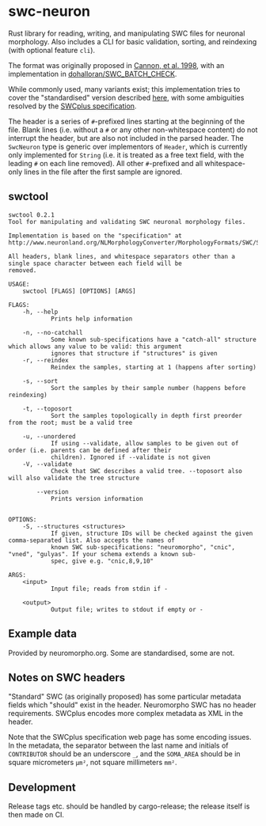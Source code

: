 # swc-neuron

Rust library for reading, writing, and manipulating SWC files for neuronal morphology.
Also includes a CLI for basic validation, sorting, and reindexing (with optional feature `cli`).

The format was originally proposed in [Cannon, et al. 1998](http://dx.doi.org/10.1016/S0165-0270(98)00091-0),
with an implementation in [dohalloran/SWC_BATCH_CHECK](https://github.com/dohalloran/SWC_BATCH_CHECK).

While commonly used, many variants exist; this implementation tries to cover the "standardised" version described
[here](http://www.neuronland.org/NLMorphologyConverter/MorphologyFormats/SWC/Spec.html),
with some ambiguities resolved by the [SWCplus specification](https://neuroinformatics.nl/swcPlus/).

The header is a series of `#`-prefixed lines starting at the beginning of the file.
Blank lines (i.e. without a `#` or any other non-whitespace content) do not interrupt the header,
but are also not included in the parsed header.
The `SwcNeuron` type is generic over implementors of `Header`,
which is currently only implemented for `String`
(i.e. it is treated as a free text field, with the leading `#` on each line removed).
All other `#`-prefixed and all whitespace-only lines in the file after the first sample are ignored.

## swctool

```_swctool
swctool 0.2.1
Tool for manipulating and validating SWC neuronal morphology files.

Implementation is based on the "specification" at
http://www.neuronland.org/NLMorphologyConverter/MorphologyFormats/SWC/Spec.html

All headers, blank lines, and whitespace separators other than a single space character between each field will be
removed.

USAGE:
    swctool [FLAGS] [OPTIONS] [ARGS]

FLAGS:
    -h, --help
            Prints help information

    -n, --no-catchall
            Some known sub-specifications have a "catch-all" structure which allows any value to be valid: this argument
            ignores that structure if "structures" is given
    -r, --reindex
            Reindex the samples, starting at 1 (happens after sorting)

    -s, --sort
            Sort the samples by their sample number (happens before reindexing)

    -t, --toposort
            Sort the samples topologically in depth first preorder from the root; must be a valid tree

    -u, --unordered
            If using --validate, allow samples to be given out of order (i.e. parents can be defined after their
            children). Ignored if --validate is not given
    -V, --validate
            Check that SWC describes a valid tree. --toposort also will also validate the tree structure

        --version
            Prints version information


OPTIONS:
    -S, --structures <structures>
            If given, structure IDs will be checked against the given comma-separated list. Also accepts the names of
            known SWC sub-specifications: "neuromorpho", "cnic", "vned", "gulyas". If your schema extends a known sub-
            spec, give e.g. "cnic,8,9,10"

ARGS:
    <input>
            Input file; reads from stdin if -

    <output>
            Output file; writes to stdout if empty or -

```

## Example data

Provided by neuromorpho.org. Some are standardised, some are not.

## Notes on SWC headers

"Standard" SWC (as originally proposed) has some particular metadata fields which "should" exist in the header.
Neuromorpho SWC has no header requirements.
SWCplus encodes more complex metadata as XML in the header.

Note that the SWCplus specification web page has some encoding issues.
In the metadata, the separator between the last name and initials of `CONTRIBUTOR` should be an underscore `_`,
and the `SOMA_AREA` should be in square micrometers `μm²`, not square millimeters `mm²`.

## Development

Release tags etc. should be handled by cargo-release; the release itself is then made on CI.
